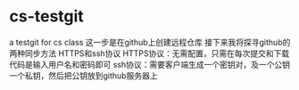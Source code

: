 # cs-testgit
a testgit for cs class
这一步是在github上创建远程仓库
接下来我将探寻github的两种同步方法
HTTPS和ssh协议
HTTPS协议：无需配置，只需在每次提交和下载代码是输入用户名和密码即可
ssh协议：需要客户端生成一个密钥对，及一个公钥一个私钥，然后把公钥放到github服务器上
